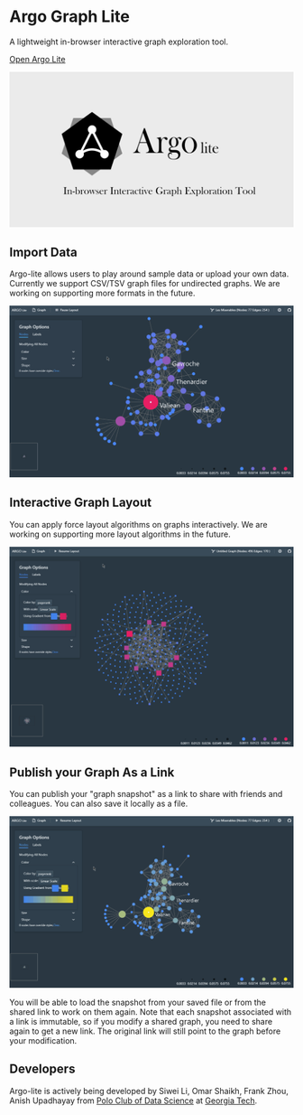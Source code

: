 # Argo Graph Lite

A lightweight in-browser interactive graph exploration tool.

[Open Argo Lite](https://poloclub.github.io/argo-graph-lite/)

![Argo lite logo](img/readme-logo.png)

## Import Data

Argo-lite allows users to play around sample data or upload your own data. Currently we support CSV/TSV graph files for undirected graphs. We are working on supporting more formats in the future.

![Argo lite import video](img/video-import.gif)

## Interactive Graph Layout

You can apply force layout algorithms on graphs interactively. We are working on supporting more layout algorithms in the future.

![Argo lite layout video](img/video-layout.gif)

## Publish your Graph As a Link

You can publish your "graph snapshot" as a link to share with friends and colleagues. You can also save it locally as a file.

![Argo lite sharing video](img/video-share.gif)

You will be able to load the snapshot from your saved file or from the shared link to work on them again. Note that each snapshot associated with a link is immutable, so if you modify a shared graph, you need to share again to get a new link. The original link will still point to the graph before your modification.

## Developers

Argo-lite is actively being developed by Siwei Li, Omar Shaikh, Frank Zhou, Anish Upadhayay from [Polo Club of Data Science](https://poloclub.github.io) at [Georgia Tech](http://www.gatech.edu).